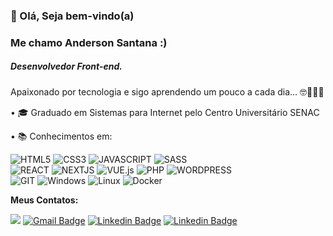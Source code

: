 
### 👋 Olá, Seja bem-vindo(a)
### Me chamo Anderson Santana :) 
##### Desenvolvedor Front-end.

Apaixonado por tecnologia e sigo aprendendo um pouco a cada dia... 🤓💙👨‍💻
  
• 🎓 Graduado em Sistemas para Internet pelo Centro Universitário SENAC  

• 📚 Conhecimentos em:

![HTML5](https://img.shields.io/badge/HTML5-E34F26?style=for-the-badge&logo=html5&logoColor=white "HTML5") 
![CSS3](https://img.shields.io/badge/CSS3-1572B6?style=for-the-badge&logo=css3&logoColor=white "CSS3") 
![JAVASCRIPT](https://img.shields.io/badge/JavaScript-F7DF1E?style=for-the-badge&logo=javascript&logoColor=black "JAVASCRIPT") 
![SASS](https://img.shields.io/badge/Sass-CC6699?style=for-the-badge&logo=sass&logoColor=white "SASS")  
![REACT](https://img.shields.io/badge/react-000000?style=for-the-badge&logo=react&logoColor=white "REACT") 
![NEXTJS](https://img.shields.io/badge/next-000000?style=for-the-badge&logo=next.js&logoColor=white "NEXTJS") 
![VUE.js](https://img.shields.io/badge/vue-42b883?style=for-the-badge&logo=vue.js&logoColor=white "VUE") 
![PHP](https://img.shields.io/badge/PHP-777BB4?style=for-the-badge&logo=php&logoColor=white "PHP") 
![WORDPRESS](https://img.shields.io/badge/Wordpress-1572B6?style=for-the-badge&logo=wordpress&logoColor=white "WORDPRESS")  
![GIT](https://img.shields.io/badge/Git-F05032?style=for-the-badge&logo=git&logoColor=white "GIT") 
![Windows](https://img.shields.io/badge/Windows-0078D6?style=for-the-badge&logo=windows&logoColor=white "Windows") 
![Linux](https://img.shields.io/badge/Linux-FCC624?style=for-the-badge&logo=linux&logoColor=black "Linux")
![Docker](https://img.shields.io/badge/Docker-1572B6?style=for-the-badge&logo=docker&logoColor=white "Docker")


**Meus Contatos:**

 [![](https://img.shields.io/badge/WhatsApp-25D366?style=for-the-badge&logo=whatsapp&logoColor=white&link=https://wa.me/5511982844892)](https://wa.me/5511982844892) [![Gmail Badge](https://img.shields.io/badge/Gmail-D14836?style=for-the-badge&logo=gmail&logoColor=white&link=mailtoander0308@gmail.com)](mailto:ander0308@gmail.com) [![Linkedin Badge](https://img.shields.io/badge/LinkedIn-0077B5?style=for-the-badge&logo=linkedin&logoColor=white&link=https://www.linkedin.com/in/anderson-santana3/)](https://www.linkedin.com/in/anderson-santana3/) [![Linkedin Badge](https://img.shields.io/badge/Instagram-E4405F?style=for-the-badge&logo=instagram&logoColor=white&link=https://www.instagram.com/and_santana3/)](https://www.instagram.com/and_santana3/)    
